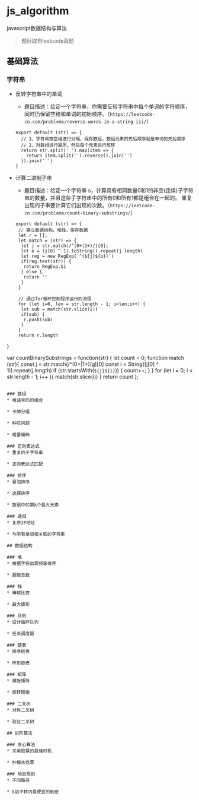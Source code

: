 # js_algorithm
javascript数据结构与算法

> 题目取自leetcode真题

## 基础算法

### 字符串
* 反转字符串中的单词

  * 题目描述：给定一个字符串，你需要反转字符串中每个单词的字符顺序，同时仍保留空格和单词的初始顺序。（`https://leetcode-cn.com/problems/reverse-words-in-a-string-iii/`）
  
  ```
  export default (str) => {
    // 1、字符串按空格进行分隔，保存数组，数组元素的先后顺序就是单词的先后顺序
    // 2、对数组进行遍历，然后每个元素进行反转
    return str.split(' ').map(item => {
      return item.split('').reverse().join('')
    }).join(' ')
  }

  ```

* 计算二进制子串
  * 题目描述：给定一个字符串 s，计算具有相同数量0和1的非空(连续)子字符串的数量，并且这些子字符串中的所有0和所有1都是组合在一起的。
重复出现的子串要计算它们出现的次数。（`https://leetcode-cn.com/problems/count-binary-substrings/`）
  ```
  export default (str) => {
   // 建立数据结构，堆栈，保存数据
   let r = [];
   let match = (str) => {
    let j = str.match(/^(0+|1+)/)[0];
    let o = (j[0] ^ 1).toString().repeat(j.length)
    let reg = new RegExp(`^(${j}${o})`)
    if(reg.test(str)) {
     return RegExp.$1
    } else {
     return ''
    }
   }

   // 通过for循环控制程序运行的流程
   for (let i=0, len = str.length - 1; i<len;i++) {
    let sub = match(str.slice(i))
    if(sub) {
     r.push(sub)
    }
   }
   return r.length
 }


 var countBinarySubstrings =  function(str) {
     let count = 0;
   function match (str){
       const j = str.match(/^(0+|1+)/g)[0]
       const i = String((j[0] ^ 1)).repeat(j.length)
       if (str.startsWith(`${j}${i}`)) {
          count++; 
       }
   }
   for (let i = 0; i < str.length - 1; i++ ){
       match(str.slice(i)) 
   }
     return count 
 };
  ```

### 数组
* 电话号码的组合

* 卡牌分组

* 种花问题

* 格雷编码

### 正则表达式
* 重复的子字符串

* 正则表达式匹配

### 排序
* 冒泡排序

* 选择排序

* 数组中的第k个最大元素

### 递归
* 复原IP地址

* 与所有单词相关联的字符串

## 数据结构

### 堆
* 根据字符出现频率排序

* 超级丑数

### 栈
* 棒球比赛

* 最大矩形

### 队列
* 设计循环队列

* 任务调度器

### 链表
* 排序链表

* 环形链表

### 矩阵
* 螺旋矩阵

* 旋转图像

### 二叉树
* 对称二叉树

* 验证二叉树

## 进阶算法

### 贪心算法
* 买卖股票的最佳时机

* 柠檬水找零

### 动态规划
* 不同路径

* k站中转内最便宜的航班
